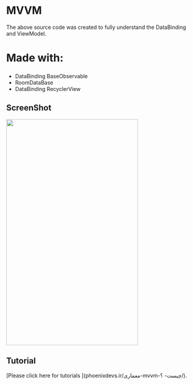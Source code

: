 # MVVM

The above source code was created to fully understand the DataBinding and ViewModel.
# Made with:
###  
- DataBinding BaseObservable
- RoomDataBase
- DataBinding RecyclerView

## ScreenShot
<img src="https://raw.githubusercontent.com/shakbari435/MVVM/master/mvvm.jpg" height="600" width="350">

## Tutorial
[Please click here for tutorials ](phoenixdevs.ir/معماری-mvvm-چیست- ؟/).



